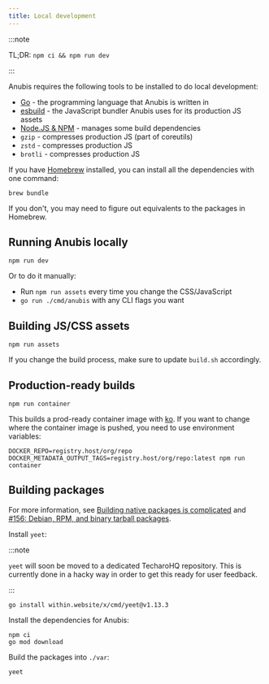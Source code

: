 ```yaml
---
title: Local development
---
```


:::note

TL;DR: `npm ci && npm run dev`

:::

Anubis requires the following tools to be installed to do local development:

- [Go](https://go.dev) - the programming language that Anubis is written in
- [esbuild](https://esbuild.github.io/) - the JavaScript bundler Anubis uses for its production JS assets
- [Node.JS & NPM](https://nodejs.org/en) - manages some build dependencies
- `gzip` - compresses production JS (part of coreutils)
- `zstd` - compresses production JS
- `brotli` - compresses production JS

If you have [Homebrew](https://brew.sh) installed, you can install all the dependencies with one command:

```text
brew bundle
```

If you don't, you may need to figure out equivalents to the packages in Homebrew.

## Running Anubis locally

```text
npm run dev
```

Or to do it manually:

- Run `npm run assets` every time you change the CSS/JavaScript
- `go run ./cmd/anubis` with any CLI flags you want

## Building JS/CSS assets

```text
npm run assets
```

If you change the build process, make sure to update `build.sh` accordingly.

## Production-ready builds

```text
npm run container
```

This builds a prod-ready container image with [ko](https://ko.build). If you want to change where the container image is pushed, you need to use environment variables:

```text
DOCKER_REPO=registry.host/org/repo DOCKER_METADATA_OUTPUT_TAGS=registry.host/org/repo:latest npm run container
```

## Building packages

For more information, see [Building native packages is complicated](https://xeiaso.net/blog/2025/anubis-packaging/) and [#156: Debian, RPM, and binary tarball packages](https://github.com/TecharoHQ/anubis/issues/156).

Install `yeet`:

:::note

`yeet` will soon be moved to a dedicated TecharoHQ repository. This is currently done in a hacky way in order to get this ready for user feedback.

:::

```text
go install within.website/x/cmd/yeet@v1.13.3
```

Install the dependencies for Anubis:

```text
npm ci
go mod download
```

Build the packages into `./var`:

```text
yeet
```
